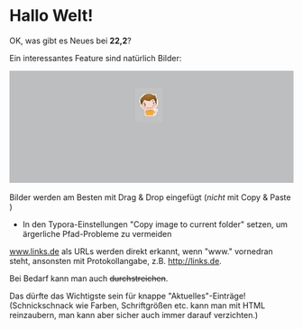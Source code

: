 # Hallo Welt!

OK, was gibt es Neues bei **22,2**?

Ein interessantes Feature sind natürlich Bilder:

![typora-test-dummy-img](typora-test-dummy-img.jpg)

Bilder werden am Besten mit Drag & Drop eingefügt (*nicht* mit Copy & Paste )

- In den Typora-Einstellungen "Copy image to current folder" setzen, um ärgerliche Pfad-Probleme zu vermeiden

www.links.de als URLs werden direkt erkannt, wenn "www." vornedran steht, ansonsten mit Protokollangabe, z.B. http://links.de.

Bei Bedarf kann man auch ~~durchstreichen~~.

Das dürfte das Wichtigste sein für knappe "Aktuelles"-Einträge! (Schnickschnack wie Farben, Schriftgrößen etc. kann man mit HTML reinzaubern, man kann aber sicher auch immer darauf verzichten.)